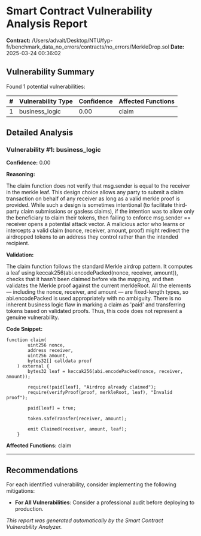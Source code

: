 # Smart Contract Vulnerability Analysis Report

**Contract:** /Users/advait/Desktop/NTU/fyp-fr/benchmark_data_no_errors/contracts/no_errors/MerkleDrop.sol
**Date:** 2025-03-24 00:36:02

## Vulnerability Summary

Found 1 potential vulnerabilities:

| # | Vulnerability Type | Confidence | Affected Functions |
|---|-------------------|------------|--------------------|
| 1 | business_logic | 0.00 | claim |

## Detailed Analysis

### Vulnerability #1: business_logic

**Confidence:** 0.00

**Reasoning:**

The claim function does not verify that msg.sender is equal to the receiver in the merkle leaf. This design choice allows any party to submit a claim transaction on behalf of any receiver as long as a valid merkle proof is provided. While such a design is sometimes intentional (to facilitate third‐party claim submissions or gasless claims), if the intention was to allow only the beneficiary to claim their tokens, then failing to enforce msg.sender == receiver opens a potential attack vector. A malicious actor who learns or intercepts a valid claim (nonce, receiver, amount, proof) might redirect the airdropped tokens to an address they control rather than the intended recipient.

**Validation:**

The claim function follows the standard Merkle airdrop pattern. It computes a leaf using keccak256(abi.encodePacked(nonce, receiver, amount)), checks that it hasn’t been claimed before via the mapping, and then validates the Merkle proof against the current merkleRoot. All the elements — including the nonce, receiver, and amount — are fixed-length types, so abi.encodePacked is used appropriately with no ambiguity. There is no inherent business logic flaw in marking a claim as 'paid' and transferring tokens based on validated proofs. Thus, this code does not represent a genuine vulnerability.

**Code Snippet:**

```solidity
function claim(
        uint256 nonce,
        address receiver,
        uint256 amount,
        bytes32[] calldata proof
    ) external {
        bytes32 leaf = keccak256(abi.encodePacked(nonce, receiver, amount));
        
        require(!paid[leaf], "Airdrop already claimed");
        require(verifyProof(proof, merkleRoot, leaf), "Invalid proof");

        paid[leaf] = true;

        token.safeTransfer(receiver, amount);

        emit Claimed(receiver, amount, leaf);
    }
```

**Affected Functions:** claim

---

## Recommendations

For each identified vulnerability, consider implementing the following mitigations:

- **For All Vulnerabilities**: Consider a professional audit before deploying to production.

*This report was generated automatically by the Smart Contract Vulnerability Analyzer.*
